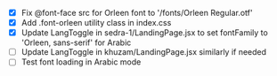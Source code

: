 - [x] Fix @font-face src for Orleen font to '/fonts/Orleen Regular.otf'
- [x] Add .font-orleen utility class in index.css
- [x] Update LangToggle in sedra-1/LandingPage.jsx to set fontFamily to 'Orleen, sans-serif' for Arabic
- [ ] Update LangToggle in khuzam/LandingPage.jsx similarly if needed
- [ ] Test font loading in Arabic mode
